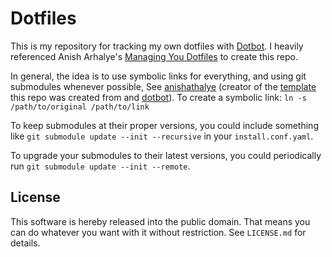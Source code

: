 Dotfiles
=================

This is my repository for tracking my own dotfiles with [Dotbot](https://github.com/anishathalye/dotbot). I heavily referenced Anish Arhalye's [Managing You Dotfiles](https://anishathalye.com/managing-your-dotfiles/#user-content-fn-3) to create this repo.

In general, the idea is to use symbolic links for everything, and using git
submodules whenever possible, 
See [anishathalye](anishathalye) (creator of the [template](https://github.com/anishathalye/dotfiles_template) this repo was created from and [dotbot](https://github.com/anishathalye/dotbot)).
To create a symbolic link: `ln -s /path/to/original /path/to/link`

To keep submodules at their proper versions, you could include something like
`git submodule update --init --recursive` in your `install.conf.yaml`.

To upgrade your submodules to their latest versions, you could periodically run
`git submodule update --init --remote`.


License
-------

This software is hereby released into the public domain. That means you can do
whatever you want with it without restriction. See `LICENSE.md` for details.
